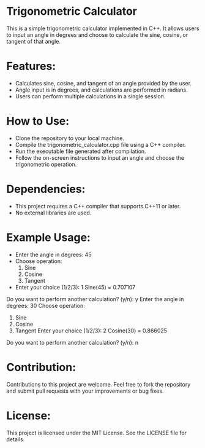 # Trigonometric Calculator
This is a simple trigonometric calculator implemented in C++. It allows users to input an angle in degrees and choose to calculate the sine, cosine, or tangent of that angle.

# Features:
- Calculates sine, cosine, and tangent of an angle provided by the user.
- Angle input is in degrees, and calculations are performed in radians.
- Users can perform multiple calculations in a single session.

# How to Use:
- Clone the repository to your local machine.
- Compile the trigonometric_calculator.cpp file using a C++ compiler.
- Run the executable file generated after compilation.
- Follow the on-screen instructions to input an angle and choose the trigonometric operation.
  
# Dependencies:
- This project requires a C++ compiler that supports C++11 or later.
- No external libraries are used.

# Example Usage:
- Enter the angle in degrees: 45
- Choose operation:
  1. Sine
  2. Cosine
  3. Tangent
- Enter your choice (1/2/3): 1
  Sine(45) = 0.707107

Do you want to perform another calculation? (y/n): y
Enter the angle in degrees: 30
Choose operation:
1. Sine
2. Cosine
3. Tangent
Enter your choice (1/2/3): 2
Cosine(30) = 0.866025

Do you want to perform another calculation? (y/n): n


# Contribution:
Contributions to this project are welcome. Feel free to fork the repository and submit pull requests with your improvements or bug fixes.

# License:
This project is licensed under the MIT License. See the LICENSE file for details.




